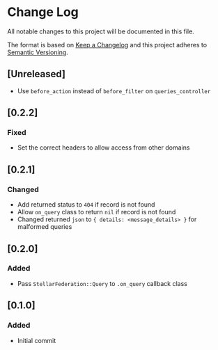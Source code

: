 # Change Log
All notable changes to this project will be documented in this file.

The format is based on [Keep a Changelog](http://keepachangelog.com/)
and this project adheres to [Semantic Versioning](http://semver.org/).

## [Unreleased]
- Use `before_action` instead of `before_filter` on `queries_controller`

## [0.2.2]
### Fixed
- Set the correct headers to allow access from other domains

## [0.2.1]
### Changed
- Add returned status to `404` if record is not found
- Allow `on_query` class to return `nil` if record is not found
- Changed returned `json` to `{ details: <message_details> }` for malformed queries

## [0.2.0]
### Added
- Pass `StellarFederation::Query` to `.on_query` callback class

## [0.1.0]
### Added
- Initial commit


